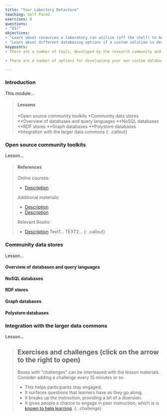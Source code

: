 ```yaml
---
title: "Your Labortory Datastore"
teaching: Self Paced
exercises: 0
questions:
- "Q1?"
objectives:
- "Learn about resources a laboratory can utilize (off the shelf) to be a good steward of their data"
- "Learn about different databasing options if a custom solution is desired"
keypoints:
- There are a number of tools, developed by the research community and also by companies, to assist in stewardship of laboratory data.

- There are a number of options for developiong your own custom database solution.

---
```


### Introduction

This module...

> #### Lessons
> *Open source community toolkits
> *Community data stores
> **Overview of databases and query languages
> **NoSQL databases
> **RDF stores
> **Graph databases
> **Polystore databases
> *Integration with the larger data commons
{: .callout}

### Open source community toolkits

Lesson...

> #### References
> Online courses:
>
>   - [Description](http://URL)
>
> Additional materials:
>
>   - [Description](http://URL)
>   - [Description](http://URL)
>
> Relevant Books:
>
>   - [Description](http://URL) Text1...
>     TEXT2...
{: .callout}

### Community data stores

Lesson...

#### Overview of databases and query languages

#### NoSQL databases

#### RDF stores

#### Graph databases

#### Polystore databases

### Integration with the larger data commons

Lesson...


> ## Exercises and challenges (click on the arrow to the right to open)
>
>  Boxes with "challenges" can be interleaved with the lesson materials.
>  Consider adding a challenge every 15 minutes or so.
>    - This helps participants stay engaged.
>    - It surfaces questions that learners have as they go along.
>    - It breaks up the instruction, providing a bit of a diversion.
>    - It gives people a chance to engage in peer instruction, which is
>      is [known to help learning](https://en.wikipedia.org/wiki/Peer_instruction).
{: .challenge}
